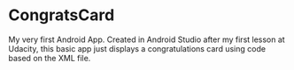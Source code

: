 # CongratsCard
My very first Android App.
Created in Android Studio after my first lesson at Udacity, this basic app just displays a congratulations card using code based on the XML file. 
